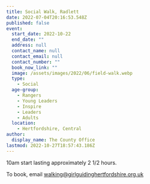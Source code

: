 ```yaml
---
title: Social Walk, Radlett
date: 2022-07-04T20:16:53.548Z
published: false
event:
  start_date: 2022-10-22
  end_date: ""
  address: null
  contact_name: null
  contact_email: null
  contact_number: ""
  book_now_link: ""
  image: /assets/images/2022/06/field-walk.webp
  type:
    - Social
  age-group:
    - Rangers
    - Young Leaders
    - Inspire
    - Leaders
    - Adults
  location:
    - Hertfordshire, Central
author:
  display_name: The County Office
lastmod: 2022-10-27T18:57:43.186Z
---
```

10am start lasting approximately 2 1/2 hours.

To book, email <walking@girlguidinghertfordshire.org.uk>
